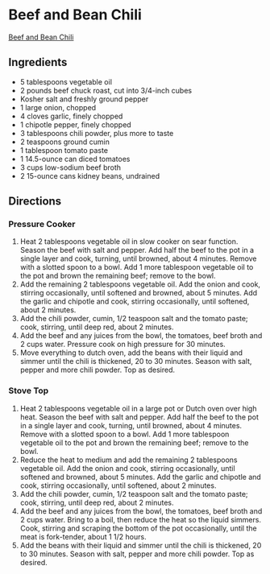 # Beef and Bean Chili

[Beef and Bean Chili](https://www.foodnetwork.com/recipes/food-network-kitchen/beef-and-bean-chili-3852336)

## Ingredients
* 5 tablespoons vegetable oil
* 2 pounds beef chuck roast, cut into 3/4-inch cubes
* Kosher salt and freshly ground pepper
* 1 large onion, chopped
* 4 cloves garlic, finely chopped
* 1 chipotle pepper, finely chopped
* 3 tablespoons chili powder, plus more to taste
* 2 teaspoons ground cumin
* 1 tablespoon tomato paste
* 1 14.5-ounce can diced tomatoes
* 3 cups low-sodium beef broth
* 2 15-ounce cans kidney beans, undrained

## Directions

### Pressure Cooker
1. Heat 2 tablespoons vegetable oil in slow cooker on sear function. Season the beef with salt and pepper. Add half the beef to the pot in a single layer and cook, turning, until browned, about 4 minutes. Remove with a slotted spoon to a bowl. Add 1 more tablespoon vegetable oil to the pot and brown the remaining beef; remove to the bowl.
2. Add the remaining 2 tablespoons vegetable oil. Add the onion and cook, stirring occasionally, until softened and browned, about 5 minutes. Add the garlic and chipotle and cook, stirring occasionally, until softened, about 2 minutes.
3. Add the chili powder, cumin, 1/2 teaspoon salt and the tomato paste; cook, stirring, until deep red, about 2 minutes.
4. Add the beef and any juices from the bowl, the tomatoes, beef broth and 2 cups water. Pressure cook on high pressure for 30 minutes.
5. Move everything to dutch oven, add the beans with their liquid and simmer until the chili is thickened, 20 to 30 minutes. Season with salt, pepper and more chili powder. Top as desired.

### Stove Top
1. Heat 2 tablespoons vegetable oil in a large pot or Dutch oven over high heat. Season the beef with salt and pepper. Add half the beef to the pot in a single layer and cook, turning, until browned, about 4 minutes. Remove with a slotted spoon to a bowl. Add 1 more tablespoon vegetable oil to the pot and brown the remaining beef; remove to the bowl.
2. Reduce the heat to medium and add the remaining 2 tablespoons vegetable oil. Add the onion and cook, stirring occasionally, until softened and browned, about 5 minutes. Add the garlic and chipotle and cook, stirring occasionally, until softened, about 2 minutes.
3. Add the chili powder, cumin, 1/2 teaspoon salt and the tomato paste; cook, stirring, until deep red, about 2 minutes.
4. Add the beef and any juices from the bowl, the tomatoes, beef broth and 2 cups water. Bring to a boil, then reduce the heat so the liquid simmers. Cook, stirring and scraping the bottom of the pot occasionally, until the meat is fork-tender, about 1 1/2 hours.
5. Add the beans with their liquid and simmer until the chili is thickened, 20 to 30 minutes. Season with salt, pepper and more chili powder. Top as desired.
